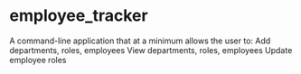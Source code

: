 # employee_tracker
A command-line application that at a minimum allows the user to:  Add departments, roles, employees  View departments, roles, employees  Update employee roles
